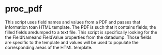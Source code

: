 proc_pdf
========

This script uses field names and values from a PDF and passes that information toan HTML template. The PDF is such that it contains fields; the filled fields aredumped to a text file. This script is specifically looking for the the FieldNameand FieldValue properties from the datadump. Those fields are specific to the template and values will be used to populate the corresponding areas of the HTML template. 
